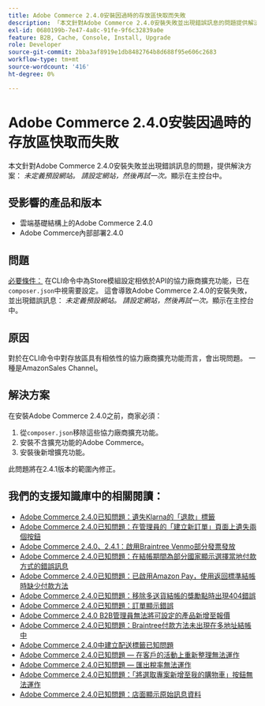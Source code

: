 ```yaml
---
title: Adobe Commerce 2.4.0安裝因過時的存放區快取而失敗
description: 「本文針對Adobe Commerce 2.4.0安裝失敗並出現錯誤訊息的問題提供解決方案： *未定義預設網站。 請設定網站，然後再試一次。*顯示在主控台中。」
exl-id: 0680199b-7e47-4a8c-91fe-9f6c32839a0e
feature: B2B, Cache, Console, Install, Upgrade
role: Developer
source-git-commit: 2bba3af8919e1db8482764b8d688f95e606c2683
workflow-type: tm+mt
source-wordcount: '416'
ht-degree: 0%

---
```


# Adobe Commerce 2.4.0安裝因過時的存放區快取而失敗

本文針對Adobe Commerce 2.4.0安裝失敗並出現錯誤訊息的問題，提供解決方案： *未定義預設網站。 請設定網站，然後再試一次。*&#x200B;顯示在主控台中。

## 受影響的產品和版本

* 雲端基礎結構上的Adobe Commerce 2.4.0
* Adobe Commerce內部部署2.4.0

## 問題

<u>必要條件：</u>
在CLI命令中為Store模組設定相依於API的協力廠商擴充功能，已在`composer.json`中視需要設定。 這會導致Adobe Commerce 2.4.0的安裝失敗，並出現錯誤訊息： *未定義預設網站。 請設定網站，然後再試一次。*&#x200B;顯示在主控台中。

## 原因

對於在CLI命令中對存放區具有相依性的協力廠商擴充功能而言，會出現問題。 一種是AmazonSales Channel。

## 解決方案

在安裝Adobe Commerce 2.4.0之前，商家必須：

1. 從`composer.json`移除這些協力廠商擴充功能。
1. 安裝不含擴充功能的Adobe Commerce。
1. 安裝後新增擴充功能。

此問題將在2.4.1版本的範圍內修正。

## 我們的支援知識庫中的相關閱讀：

* [Adobe Commerce 2.4.0已知問題：遺失Klarna的「退款」標籤](/help/troubleshooting/payments/magento-2-4-0-known-issue-missing-refund-label-in-klarna.md)
* [Adobe Commerce 2.4.0已知問題：在管理員的「建立新訂單」頁面上遺失兩個按鈕](/help/troubleshooting/miscellaneous/magento-2-4-0-known-issue-create-new-order-buttons-missing.md)
* [Adobe Commerce 2.4.0、2.4.1：啟用Braintree Venmo部分發票發放](/help/troubleshooting/payments/magento-2-4-0-2-4-1-enable-braintree-venmo-partial-invoice-issue.md)
* [Adobe Commerce 2.4.0已知問題：在結帳期間為部分國家顯示選擇當地付款方式的錯誤訊息](/help/troubleshooting/payments/magento-2-4-0-checkout-error-selecting-local-payments.md)
* [Adobe Commerce 2.4.0已知問題：已啟用Amazon Pay，使用返回標準結帳時缺少付款方法](/help/troubleshooting/payments/magento-2-4-0-known-issue-amazon-pay-no-payment-methods.md)
* [Adobe Commerce 2.4.0已知問題：移除多送貨結帳的獎勵點時出現404錯誤](/help/troubleshooting/storefront/magento-2-4-0-404-error-removing-rewards-points-on-multi-shipping-checkout.md)
* [Adobe Commerce 2.4.0已知問題：訂單顯示錯誤](/help/troubleshooting/storefront/magento-2-4-0-known-issue-orders-display-error.md)
* [Adobe Commerce 2.4.0 B2B管理員無法將可設定的產品新增至報價](/help/troubleshooting/miscellaneous/magento-2-4-0-b2b-admin-can-t-add-configurable-product-to-quote.md)
* [Adobe Commerce 2.4.0已知問題：Braintree付款方法未出現在多地址結帳中](/help/troubleshooting/payments/magento-2-4-0-braintree-not-in-multiple-addresses-checkout.md)
* [Adobe Commerce 2.4.0中建立配送標籤已知問題](/help/troubleshooting/known-issues-patches-attached/shipping-labels-creation-known-issue-in-magento-2-4-0.md)
* [Adobe Commerce 2.4.0已知問題 — 在客戶的活動上重新整理無法運作](/help/troubleshooting/miscellaneous/magento-2-4-0-refresh-on-customer-activities-does-not-work.md)
* [Adobe Commerce 2.4.0已知問題 — 匯出稅率無法運作](/help/troubleshooting/miscellaneous/magento-2-4-0-known-issue-export-tax-rates-does-not-work.md)
* [Adobe Commerce 2.4.0已知問題：「將選取專案新增至我的購物車」按鈕無法運作](/help/troubleshooting/miscellaneous/magento-2-4-0-add-selections-to-my-cart-does-not-work.md)
* [Adobe Commerce 2.4.0已知問題：店面顯示原始訊息資料](/help/troubleshooting/storefront/magento-2-4-0-issue-storefront-raw-message-data-display.md)
